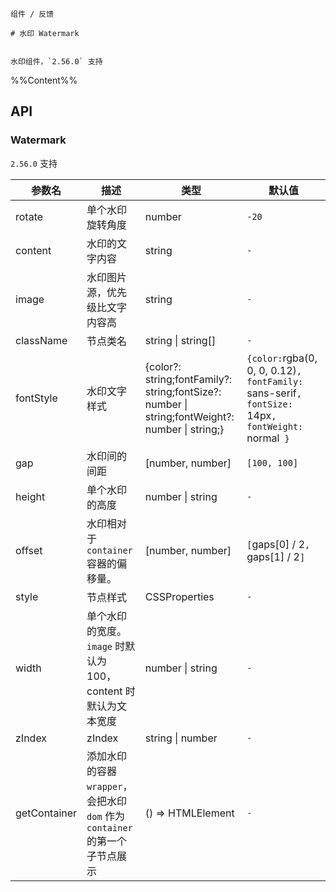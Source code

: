 `````
组件 / 反馈

# 水印 Watermark


水印组件，`2.56.0` 支持
`````


%%Content%%

## API

### Watermark

`2.56.0` 支持

|参数名|描述|类型|默认值|
|---|---|---|---|
|rotate|单个水印旋转角度|number |`-20`|
|content|水印的文字内容|string |`-`|
|image|水印图片源，优先级比文字内容高|string |`-`|
|className|节点类名|string \| string[] |`-`|
|fontStyle|水印文字样式|{color?: string;fontFamily?: string;fontSize?: number \| string;fontWeight?: number \| string;} |`{color:`rgba(0, 0, 0, 0.12)`, fontFamily: `sans-serif`, fontSize: `14px`, fontWeight: `normal` }`|
|gap|水印间的间距|[number, number] |`[100, 100]`|
|height|单个水印的高度|number \| string |`-`|
|offset|水印相对于 `container` 容器的偏移量。|[number, number] |`[`gaps[0] / 2`, `gaps[1] / 2`]`|
|style|节点样式|CSSProperties |`-`|
|width|单个水印的宽度。`image` 时默认为 100，content 时默认为文本宽度|number \| string |`-`|
|zIndex|zIndex|string \| number |`-`|
|getContainer|添加水印的容器 `wrapper`，会把水印 `dom` 作为 `container` 的第一个子节点展示|() => HTMLElement |`-`|
